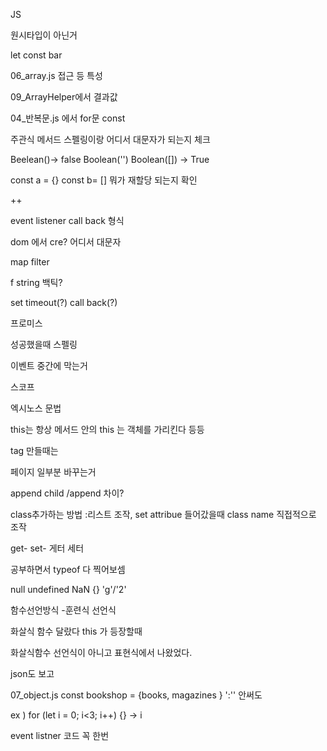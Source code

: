 JS

원시타입이 아닌거

let const bar

06_array.js 접근 등 특성

09_ArrayHelper에서 결과값

04_반복문.js 에서 for문 const

주관식 메서드 스펠링이랑 어디서 대문자가 되는지 체크

Beelean()-> false   Boolean('')  Boolean([])  -> True

const a = {}  const b= []  뭐가 재할당 되는지 확인

++

event listener call back 형식

dom 에서 cre? 어디서 대문자

map filter 

f string  백틱?

set timeout(?) call back(?)

프로미스

성공했을때 스펠링

이벤트 중간에 막는거

스코프

엑시노스 문법

this는 항상 메서드 안의 this 는 객체를 가리킨다 등등

tag 만들때는 

페이지 일부분 바꾸는거

append child /append 차이?

class추가하는 방법 :리스트 조작, set attribue 들어갔을때 class name 직접적으로 조작

get-  set- 게터 세터

공부하면서 typeof 다 찍어보셈

null undefined NaN {} 'g'/'2'

함수선언방식 -훈련식 선언식

화살식 함수 달랐다 this 가 등장할때

화살식함수 선언식이 아니고 표현식에서 나왔었다.

json도 보고

07_object.js    const bookshop = {books, magazines }   ':'' 안써도

ex ) for (let i = 0; i<3; i++) {} -> i

event listner 코드 꼭 한번




